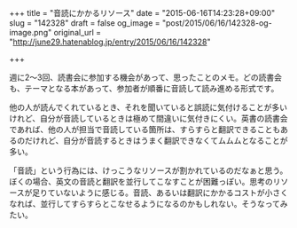 +++
title = "音読にかかるリソース"
date = "2015-06-16T14:23:28+09:00"
slug = "142328"
draft = false
og_image = "post/2015/06/16/142328-og-image.png"
original_url = "http://june29.hatenablog.jp/entry/2015/06/16/142328"

+++

<p>週に2〜3回、読書会に参加する機会があって、思ったことのメモ。どの読書会も、テーマとなる本があって、参加者が順番に音読して読み進める形式です。</p>

<p>他の人が読んでくれているとき、それを聞いていると誤読に気付けることが多いけれど、自分が音読しているときは極めて間違いに気付きにくい。英書の読書会であれば、他の人が担当で音読している箇所は、すらすらと翻訳できることもあるのだけれど、自分が音読するときはうまく翻訳できなくてムムムとなることが多い。</p>

<p>「音読」という行為には、けっこうなリソースが割かれているのだなぁと思う。ぼくの場合、英文の音読と翻訳を並行してこなすことが困難っぽい。思考のリソースが足りていないように感じる。音読、あるいは翻訳にかかるコストが小さくなれば、並行してすらすらとこなせるようになるのかもしれない。そうなってみたい。</p>
